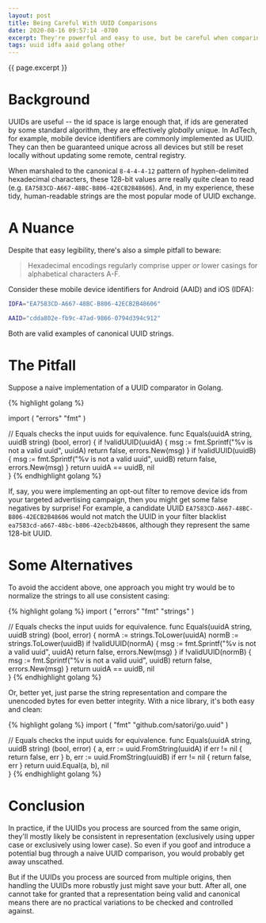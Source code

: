 ```yaml
---
layout: post
title: Being Careful With UUID Comparisons
date: 2020-08-16 09:57:14 -0700
excerpt: They're powerful and easy to use, but be careful when comparing their string representations.
tags: uuid idfa aaid golang other
---
```


<span class='tagline'>{{ page.excerpt }}</span>

# Background
UUIDs are useful -- the id space is large enough that, if ids are generated by some standard algorithm, they are effectively _globally_ unique. In AdTech, for example, mobile device identifiers are commonly implemented as UUID. They can then be guaranteed unique across all devices but still be reset locally without updating some remote, central registry.

When marshaled to the canonical `8-4-4-4-12` pattern of hyphen-delimited hexadecimal characters, these 128-bit values arre really quite clean to read (e.g. `EA7583CD-A667-48BC-B806-42ECB2B48606`). And, in my experience, these tidy, human-readable strings are the most popular mode of UUID exchange.

# A Nuance

Despite that easy legibility, there's also a simple pitfall to beware: 

> Hexadecimal encodings regularly comprise upper _or_ lower casings for alphabetical characters A-F.

Consider these mobile device identifiers for Android (AAID) and iOS (IDFA):

```sh
IDFA="EA7583CD-A667-48BC-B806-42ECB2B48606"

AAID="cdda802e-fb9c-47ad-9866-0794d394c912"
```

Both are valid examples of canonical UUID strings.

# The Pitfall

Suppose a naive implementation of a UUID comparator in Golang.

{% highlight golang %}

import  (
    "errors"
    "fmt"
)

// Equals checks the input uuids for equivalence.
func Equals(uuidA string, uuidB string) (bool, error) {
	if !validUUID(uuidA) {
		msg := fmt.Sprintf("%v is not a valid uuid", uuidA)
		return false, errors.New(msg)
	}
	if !validUUID(uuidB) {
		msg := fmt.Sprintf("%v is not a valid uuid", uuidB)
		return false, errors.New(msg)
	}
	return uuidA == uuidB, nil	
}
{% endhighlight golang %}

If, say, you were implementing an opt-out filter to remove device ids from your targeted advertising campaign, then you might get some false negatives by surprise! For example, a candidate UUID `EA7583CD-A667-48BC-B806-42ECB2B48606` would not match the UUID in your filter blacklist `ea7583cd-a667-48bc-b806-42ecb2b48606`, although they represent the same 128-bit UUID.

# Some Alternatives

To avoid the accident above, one approach you might try would be to normalize the strings to all use consistent casing:

{% highlight golang %}
import  (
    "errors"
    "fmt"
    "strings"
)

// Equals checks the input uuids for equivalence.
func Equals(uuidA string, uuidB string) (bool, error) {
    normA := strings.ToLower(uuidA)
    normB := strings.ToLower(uuidB)
	if !validUUID(normA) {
		msg := fmt.Sprintf("%v is not a valid uuid", uuidA)
		return false, errors.New(msg)
	}
	if !validUUID(normB) {
		msg := fmt.Sprintf("%v is not a valid uuid", uuidB)
		return false, errors.New(msg)
	}
	return uuidA == uuidB, nil	
}
{% endhighlight golang %}

Or, better yet, just parse the string representation and compare the unencoded bytes for even better integrity. With a nice library, it's both easy and clean:

{% highlight golang %}
import (
	"fmt"
	"github.com/satori/go.uuid"
)

// Equals checks the input uuids for equivalence.
func Equals(uuidA string, uuidB string) (bool, error) {
	a, err := uuid.FromString(uuidA)
	if err != nil {
		return false, err
	}
	b, err := uuid.FromString(uuidB)
	if err != nil {
		return false, err
	}
	return uuid.Equal(a, b), nil	
}
{% endhighlight golang %}

# Conclusion

In practice, if the UUIDs you process are sourced from the same origin, they'll mostly likely be consistent in representation (exclusively using upper case or exclusively using lower case). So even if you goof and introduce a potential bug through a naive UUID comparison, you would probably get away unscathed.

But if the UUIDs you process are sourced from multiple origins, then handling the UUIDs more robustly just might save your butt. After all, one cannot take for granted that a representation being valid and canonical means there are no practical variations to be checked and controlled against.
